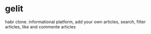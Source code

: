 # gelit
habr clone. informational platform, add your own articles, search, filter articles, like and commente articles
